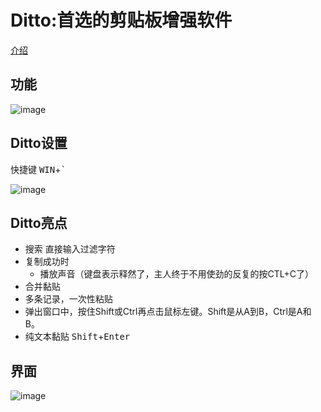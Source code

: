 # Ditto:首选的剪贴板增强软件

[介绍](http://xbeta.info/ditto.htm)

## 功能

![image](https://user-images.githubusercontent.com/1940588/80362483-4ec1c000-88b5-11ea-8212-37a2a5564206.png)

## Ditto设置

快捷键 <kbd>WIN</kbd>+<kbd>`</kbd>

![image](https://user-images.githubusercontent.com/1940588/80362570-7022ac00-88b5-11ea-83f5-93616de25958.png)

## Ditto亮点

- 搜索 直接输入过滤字符
- 复制成功时
  - 播放声音（键盘表示释然了，主人终于不用使劲的反复的按CTL+C了）
- 合并黏贴
- 多条记录，一次性粘贴
- 弹出窗口中，按住Shift或Ctrl再点击鼠标左键。Shift是从A到B，Ctrl是A和B。
- 纯文本黏贴 <kbd>Shift</kbd>+<kbd>Enter</kbd>

## 界面

![image](https://user-images.githubusercontent.com/1940588/80362440-41a4d100-88b5-11ea-94f2-ca0eedbb0d35.png)
